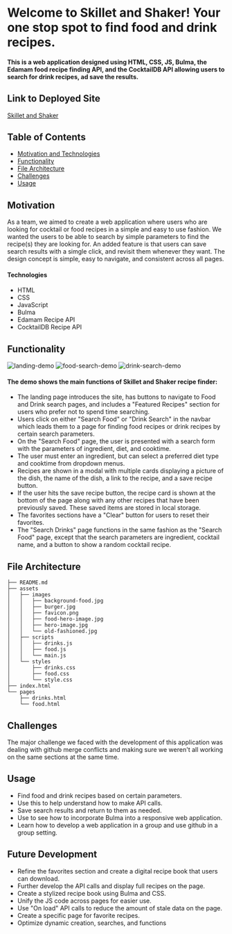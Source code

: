 # Welcome to Skillet and Shaker! Your one stop spot to find food and drink recipes.

#### This is a web application designed using HTML, CSS, JS, Bulma, the Edamam food recipe finding API, and the CocktailDB API allowing users to search for drink recipes, ad save the results.

## Link to Deployed Site

[Skillet and Shaker](https://likearollinson.github.io/recipe-finder/)

## Table of Contents
  * [Motivation and Technologies](#motivation)
  * [Functionality](#functionality)
  * [File Architecture](#file-architecture)
  * [Challenges](#challenges)
  * [Usage](#usage)

## Motivation

As a team, we aimed to create a web application where users who are looking for cocktail or food recipes in a simple and easy to use fashion. We wanted the users to be able to search by simple parameters to find the recipe(s) they are looking for.  An added feature is that users can save search results with a simgle click, and revisit them whenever they want. The design concept is simple, easy to navigate, and consistent across all pages.

#### Technologies
* HTML
* CSS 
* JavaScript
* Bulma
* Edamam Recipe API
* CocktailDB Recipe API

## Functionality

![landing-demo](https://user-images.githubusercontent.com/82903201/126918471-c28a7faf-e0cb-42d7-85e3-731ce9bdb95e.gif)
![food-search-demo](https://user-images.githubusercontent.com/82903201/126918472-297fd7f9-78dd-4054-bf97-826d5cadbcc3.gif)
![drink-search-demo](https://user-images.githubusercontent.com/82903201/126918473-6e669972-6cad-45ee-96f9-62901c6fe355.gif)
#### The demo shows the main functions of Skillet and Shaker recipe finder:
* The landing page introduces the site, has buttons to navigate to Food and Drink search pages, and includes a "Featured Recipes" section for users who prefer not to spend time searching.
* Users click on either "Search Food" or "Drink Search" in the navbar which leads them to a page for finding food recipes or drink recipes by certain search parameters. 
* On the "Search Food" page, the user is presented with a search form with the parameters of ingredient, diet, and cooktime.  
* The user must enter an ingredient, but can select a preferred diet type and cooktime from dropdown menus.
* Recipes are shown in a modal with multiple cards displaying a picture of the dish, the name of the dish, a link to the recipe, and a save recipe button. 
* If the user hits the save recipe button, the recipe card is shown at the bottom of the page along with any other recipes that have been previously saved. These saved items are stored in local storage.
* The favorites sections have a "Clear" button for users to reset their favorites.
* The "Search Drinks" page functions in the same fashion as the "Search Food" page, except that the search parameters are  ingredient, cocktail name, and a button to show a random cocktail recipe.

## File Architecture
```
├── README.md
├── assets
│   ├── images
│   │   ├── background-food.jpg
│   │   ├── burger.jpg
│   │   ├── favicon.png
│   │   ├── food-hero-image.jpg
│   │   ├── hero-image.jpg
│   │   └── old-fashioned.jpg
│   ├── scripts
│   │   ├── drinks.js
│   │   ├── food.js
│   │   └── main.js
│   └── styles
│       ├── drinks.css
│       ├── food.css
│       └── style.css
├── index.html
└── pages
    ├── drinks.html
    └── food.html
```
## Challenges
The major challenge we faced with the development of this application was dealing with github merge conflicts and making sure we weren't all working on the same sections at the same time.

## Usage
* Find food and drink recipes based on certain parameters. 
* Use this to help understand how to make API calls.
* Save search results and return to them as needed.
* Use to see how to incorporate Bulma into a responsive web application.
* Learn how to develop a web application in a group and use github in a group setting. 

## Future Development
* Refine the favorites section and create a digital recipe book that users can download.
* Further develop the API calls and display full recipes on the page.
* Create a stylized recipe book using Bulma and CSS.
* Unify the JS code across pages for easier use.
* Use "On load" API calls to reduce the amount of stale data on the page.
* Create a specific page for favorite recipes.
* Optimize dynamic creation, searches, and functions 